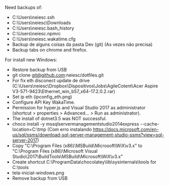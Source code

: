 ﻿Need backups of:

- C:\Users\neiesc\.ssh
- C:\Users\neiesc\Downloads
- C:\Users\neiesc\.bash_history
- C:\Users\neiesc\.npmrc
- C:\Users\neiesc\.wakatime.cfg
- Backup de alguns coisas da pasta Dev (git) (As vezes não precisa)
- Backup tabs on chrome and firefox.

For install new Windows:

- Restore backup from USB
- git clone git@github.com:neiesc/dotfiles.git
- For fix eth disconect update de drive (C:\Users\neiesc\Dropbox\Dispositivos\Jobs\AgileCotent\Acer Aspire V3-571-9423\Ethernet_win_b57_x64-17.2.0.2.rar)
- Set ip eth (ipconfig_eth.png)
- Configure API Key WakaTime.
- Permission for hyper.js and Visual Studio 2017 as adiministrator (shortcut > properties > Advanced... > Run as administrator).
- The install of dotnet3.5 was NOT successful.
- choco install -y mssqlservermanagementstudio2014express --cache-location=C:\tmp (Com erro instalando https://docs.microsoft.com/en-us/sql/ssms/download-sql-server-management-studio-ssms?view=sql-server-2017)
- Copy "C:\Program Files (x86)\MSBuild\Microsoft\WiX\v3.x" to "C:\Program Files (x86)\Microsoft Visual Studio\2017\BuildTools\MSBuild\Microsoft\WiX\v3.x"
- Create shortcut C:\ProgramData\chocolatey\lib\sysinternals\tools for C:\tools
- tela-inicial-windows.png
- Remove backup from USB